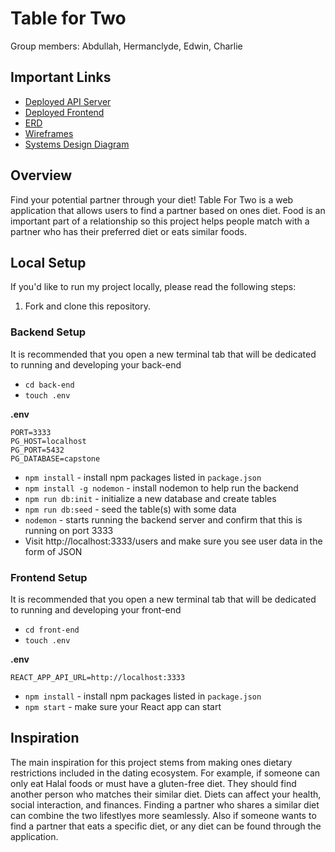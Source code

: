 # Table for Two  

Group members: Abdullah, Hermanclyde, Edwin, Charlie  

## Important Links

- [Deployed API Server](https://table-for-two.onrender.com/)
- [Deployed Frontend](https://table-for-two.netlify.app/)
- [ERD](https://miro.com/welcomeonboard/YnVXSnZvTlhwb2F3QTBraUpRNk5yY3c4NE80ejV1Tkk0aEd4QklTWmpwUGdxYWViQ0VjZWdRcDl2V2I3azRLU3wzNDU4NzY0NTE2MDUxNjI4OTA0fDI=?share_link_id=967288889386)
- [Wireframes](https://drive.google.com/drive/folders/11DC6EPNxv3BIedICKvRV54irdkBUtvnw?usp=sharing)
- [Systems Design Diagram](https://miro.com/welcomeonboard/NTNEMWFlUWkwem5JN1g3Q1FGdFpNam9lajQwelFmM1FvaWFuMzYzOTFDMFNUZVBJS0FjaE45UmhKSUY0b3k4Z3wzNDU4NzY0NTE2MDUxNjI4OTA0fDI=?share_link_id=836752356988)

## Overview
Find your potential partner through your diet! Table For Two is a web application that allows users to find a partner based on ones diet. Food is an important part of a relationship so this project helps people match with a partner who has their preferred diet or eats similar foods.

## Local Setup

If you'd like to run my project locally, please read the following steps:

1. Fork and clone this repository.

### Backend Setup

It is recommended that you open a new terminal tab that will be dedicated to running and developing your back-end

- `cd back-end`
- `touch .env`

**.env**

```
PORT=3333
PG_HOST=localhost
PG_PORT=5432
PG_DATABASE=capstone
```

- `npm install` - install npm packages listed in `package.json`
- `npm install -g nodemon` - install nodemon to help run the backend
- `npm run db:init` - initialize a new database and create tables
- `npm run db:seed` - seed the table(s) with some data
- `nodemon` - starts running the backend server and confirm that this is running on port 3333
- Visit http://localhost:3333/users and make sure you see user data in the form of JSON 

### Frontend Setup

It is recommended that you open a new terminal tab that will be dedicated to running and developing your front-end

- `cd front-end`
- `touch .env`

**.env**

```
REACT_APP_API_URL=http://localhost:3333
```

- `npm install` - install npm packages listed in `package.json`
- `npm start` - make sure your React app can start

## Inspiration
The main inspiration for this project stems from making ones dietary restrictions included in the dating ecosystem. For example, if someone can only eat Halal foods or must have a gluten-free diet. They should find another person who matches their similar diet. Diets can affect your health, social interaction, and finances. Finding a partner who shares a similar diet can combine the two lifestlyes more seamlessly. Also if someone wants to find a partner that eats a specific diet, or any diet can be found through the application.




